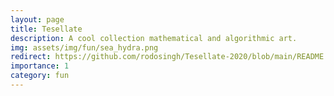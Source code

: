 ```yaml
---
layout: page
title: Tesellate
description: A cool collection mathematical and algorithmic art.
img: assets/img/fun/sea_hydra.png
redirect: https://github.com/rodosingh/Tesellate-2020/blob/main/README.md
importance: 1
category: fun
---
```

